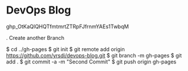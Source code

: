 # DevOps Blog

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

. Create another Branch

$ cd ../gh-pages
$ git init
$ git remote add origin https://github.com/yrsdi/devops-blog.git
$ git branch -m gh-pages
$ git add .
$ git commit -a -m "Second Commit"
$ git push origin gh-pages
